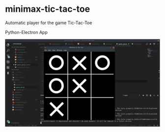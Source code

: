 # minimax-tic-tac-toe

Automatic player for the game Tic-Tac-Toe

Python-Electron App

![](screenshot.png)
